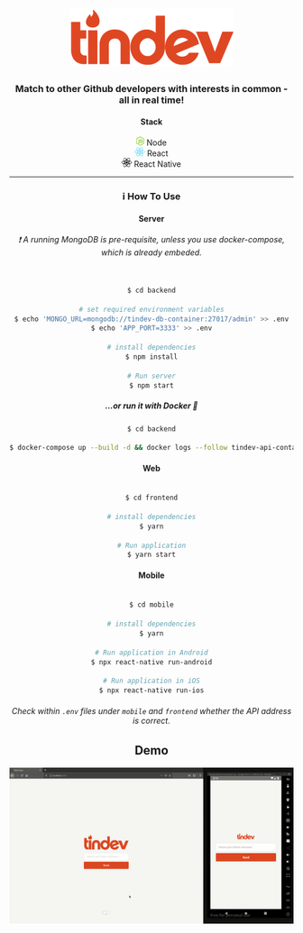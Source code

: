 <h1 align="center">
    <img alt="" title="" src="assets/logo.png">
</h1>

<h3 align="center">Match to other Github developers with interests in common - all in real time!</h3>

<section align="center">
  <h4>Stack</h4>
  <div>
    <img src="assets/node.png" alt="node" height="16">
    <span>Node</span>
  </div>
  <div>
    <img src="assets/react.png" alt="react" height="16">
    <span>React</span>
  </div>
  <div>
    <img src="assets/react-native.png" alt="react-native" height="16">
    <span>React Native</span>
  </div>
<section>

---

### :information_source: How To Use

#### Server

###### :exclamation: A running MongoDB is pre-requisite, unless you use docker-compose, which is already embeded.

```bash

$ cd backend

# set required environment variables
$ echo 'MONGO_URL=mongodb://tindev-db-container:27017/admin' >> .env
$ echo 'APP_PORT=3333' >> .env

# install dependencies
$ npm install

# Run server
$ npm start
```

##### ...or run it with Docker :whale:

```bash
$ cd backend

$ docker-compose up --build -d && docker logs --follow tindev-api-container
```

#### Web

```bash

$ cd frontend

# install dependencies
$ yarn

# Run application
$ yarn start
```

#### Mobile

```bash

$ cd mobile

# install dependencies
$ yarn

# Run application in Android
$ npx react-native run-android

# Run application in iOS
$ npx react-native run-ios
```

###### Check within `.env` files under `mobile` and `frontend` whether the API address is correct.

## Demo

<img src="assets/demo.gif" />
